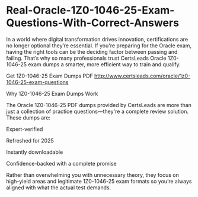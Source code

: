 # Real-Oracle-1Z0-1046-25-Exam-Questions-With-Correct-Answers
In a world where digital transformation drives innovation, certifications are no longer optional they’re essential. If you're preparing for the Oracle exam, having the right tools can be the deciding factor between passing and failing. That’s why so many professionals trust CertsLeads Oracle 1Z0-1046-25 exam dumps a smarter, more efficient way to train and qualify.

Get 1Z0-1046-25 Exam Dumps PDF http://www.certsleads.com/oracle/1z0-1046-25-exam-questions

Why 1Z0-1046-25 Exam Dumps Work

The Oracle 1Z0-1046-25 PDF dumps provided by CertsLeads are more than just a collection of practice questions—they're a complete review solution. These dumps are:

Expert-verified

Refreshed for 2025

Instantly downloadable

 Confidence-backed with a complete promise

Rather than overwhelming you with unnecessary theory, they focus on high-yield areas and legitimate 1Z0-1046-25 exam formats so you’re always aligned with what the actual test demands.

 
